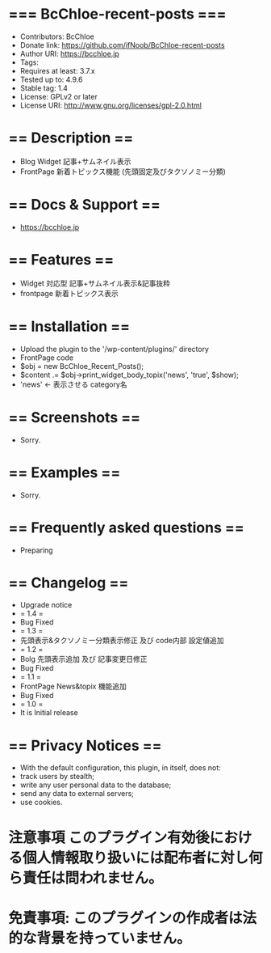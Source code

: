 # === BcChloe-recent-posts ===
* Contributors: BcChloe
* Donate link: https://github.com/ifNoob/BcChloe-recent-posts
* Author URI: https://bcchloe.jp
* Tags: 
* Requires at least: 3.7.x
* Tested up to: 4.9.6
* Stable tag: 1.4
* License: GPLv2 or later
* License URI: http://www.gnu.org/licenses/gpl-2.0.html

# == Description ==
* Blog Widget 記事+サムネイル表示
* FrontPage 新着トピックス機能 (先頭固定及びタクソノミー分類)

# == Docs & Support ==
* https://bcchloe.jp

# == Features ==
* Widget 対応型 記事+サムネイル表示&記事抜粋
* frontpage 新着トピックス表示

# == Installation ==
* Upload the plugin to the '/wp-content/plugins/' directory
* FrontPage code
* $obj = new BcChloe_Recent_Posts();
* $content .= $obj->print_widget_body_topix('news', 'true', $show);
* 'news' <- 表示させる category名

# == Screenshots ==
* Sorry.

# == Examples ==
* Sorry.

# == Frequently asked questions ==
* Preparing

# == Changelog ==
* Upgrade notice
* = 1.4 =
* Bug Fixed
* = 1.3 =
* 先頭表示&タクソノミー分類表示修正 及び code内部 設定値追加
* = 1.2 =
* Bolg 先頭表示追加 及び 記事変更日修正
* Bug Fixed
* = 1.1 =
* FrontPage News&topix 機能追加
* Bug Fixed
* = 1.0 =
* It is Initial release

# == Privacy Notices ==
* With the default configuration, this plugin, in itself, does not:
* track users by stealth;
* write any user personal data to the database;
* send any data to external servers;
* use cookies.

# 注意事項 このプラグイン有効後における個人情報取り扱いには配布者に対し何ら責任は問われません。
# 免責事項: このプラグインの作成者は法的な背景を持っていません。
